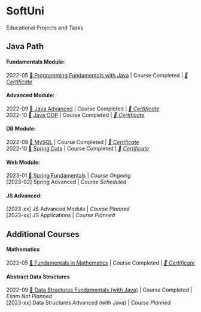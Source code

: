 # SoftUni  
Educational Projects and Tasks

## Java Path
#### Fundamentals Module:
2022-05 [:file_folder: Programming Fundamentals with Java](https://github.com/thrako/java_fundamentals) | Course Completed | *[:page_facing_up: Certificate](https://softuni.bg/certificates/details/138532/d1da1fa5)*  


#### Advanced Module:
2022-09 [:file_folder: Java Advanced](https://github.com/thrako/java_advanced) | Course Completed | *[:page_facing_up: Certificate](https://softuni.bg/certificates/details/145720/a3d71ee7)*  
2022-10 [:file_folder: Java OOP](https://github.com/thrako/java_oop) | Course Completed | *[:page_facing_up: Certificate](https://softuni.bg/certificates/details/150583/e2ce8161)*

#### DB Module:
2022-09 [:file_folder: MySQL](https://github.com/thrako/MySQL) | Course Completed | *[:page_facing_up: Certificate](https://softuni.bg/certificates/details/142792/a1b7688f)*  
2022-10 [:file_folder: Spring Data](https://github.com/thrako/spring_data) | Course Completed | *[:page_facing_up: Certificate](https://softuni.bg/certificates/details/153237/c2744cf1)*  

#### Web Module:
2023-01 [:file_folder: Spring Fundamentals](https://github.com/thrako/spring_fundamentals) | *Course Ongoing*  
[2023-02] Spring Advanced | *Course Scheduled*  

#### JS Advanced:
[2023-xx] JS Advanced Module | *Course Planned*  
[2023-xx] JS Applications | *Course Planned*  

## Additional Courses

#### Mathematics
2022-05 [:file_folder:  Fundamentals in Mathematics](https://github.com/thrako/fundamentals_in_mathematics) | Course Completed | *[:page_facing_up: Certificate](https://softuni.bg/certificates/details/135837/047fb805)*  

#### Abstract Data Structures
2022-09 [:file_folder: Data Structures Fundamentals (with Java)](https://github.com/thrako/data_structures_fundamentals) | Course Completed | *Exam Not Planned*   
[2023-xx] Data Structures Advanced (with Java) | *Course Planned*
